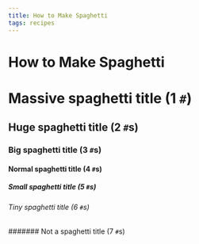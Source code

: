 ```yaml
---
title: How to Make Spaghetti
tags: recipes
---
```

# How to Make Spaghetti

# Massive spaghetti title (1 `#`)
## Huge spaghetti title (2 `#`s)
### Big spaghetti title (3 `#`s)
#### Normal spaghetti title (4 `#`s)
##### Small spaghetti title (5 `#`s)
###### Tiny spaghetti title (6 `#`s)
####### Not a spaghetti title (7 `#`s)
